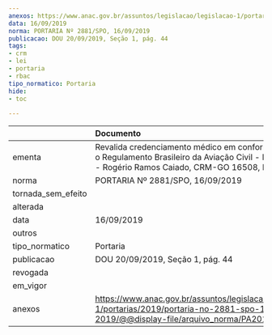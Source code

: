 ```yaml
---
anexos: https://www.anac.gov.br/assuntos/legislacao/legislacao-1/portarias/2019/portaria-no-2881-spo-16-09-2019/@@display-file/arquivo_norma/PA2019-2881.pdf
data: 16/09/2019
norma: PORTARIA Nº 2881/SPO, 16/09/2019
publicacao: DOU 20/09/2019, Seção 1, pág. 44
tags:
- crm
- lei
- portaria
- rbac
tipo_normatico: Portaria
hide: 
- toc 
 
---
```


|                    | Documento                                                                                                                                               |
|:-------------------|:--------------------------------------------------------------------------------------------------------------------------------------------------------|
| ementa             | Revalida credenciamento médico em conformidade com o Regulamento Brasileiro da Aviação Civil - RBAC nº 67 - Rogério Ramos Caiado, CRM-GO 16508, MC 127. |
| norma              | PORTARIA Nº 2881/SPO, 16/09/2019                                                                                                                        |
| tornada_sem_efeito |                                                                                                                                                         |
| alterada           |                                                                                                                                                         |
| data               | 16/09/2019                                                                                                                                              |
| outros             |                                                                                                                                                         |
| tipo_normatico     | Portaria                                                                                                                                                |
| publicacao         | DOU 20/09/2019, Seção 1, pág. 44                                                                                                                        |
| revogada           |                                                                                                                                                         |
| em_vigor           |                                                                                                                                                         |
| anexos             | https://www.anac.gov.br/assuntos/legislacao/legislacao-1/portarias/2019/portaria-no-2881-spo-16-09-2019/@@display-file/arquivo_norma/PA2019-2881.pdf    |